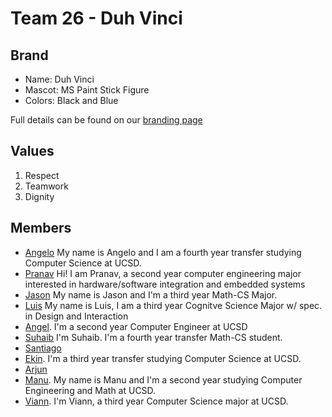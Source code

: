 # Team 26 - Duh Vinci

## Brand

- Name: Duh Vinci
- Mascot: MS Paint Stick Figure
- Colors: Black and Blue

Full details can be found on our [branding page](branding/branding.md)

## Values

1. Respect
2. Teamwork
3. Dignity

## Members

- [Angelo](https://aavanzado.github.io/CSE101_Project/) My name is Angelo and I am a fourth year transfer studying Computer Science at UCSD.
- [Pranav](https://github.com/DaPhysikist/CSE110_Lab1) Hi! I am Pranav, a second year computer engineering major interested in hardware/software integration and embedded systems
- [Jason](https://jasonho318.github.io/110-lab-1/) My name is Jason and I'm a third year Math-CS Major.
- [Luis](https://ldpina.github.io/LabCSE110W1/) My name is Luis, I am a third year Cognitve Science Major w/ spec. in Design and Interaction
- [Angel](https://anchavez2026.github.io/CSE110_Labs/). I'm a second year Computer Engineer at UCSD
- [Suhaib](https://ogs1492.github.io/CSE-110/) I'm Suhaib. I'm a fourth year transfer Math-CS student.
- [Santiago]()
- [Ekin](https://e-celik.github.io/110PagesProject/). I'm a third year transfer studying Computer Science at UCSD.
- [Arjun]()
- [Manu](https://enigmurl-ucsd.github.io/cse110-lab1/). My name is Manu and I'm a second year studying Computer Engineering and Math at UCSD.
- [Viann](https://yuimoz.github.io/cse110/). I'm Viann, a third year Computer Science major at UCSD. 

